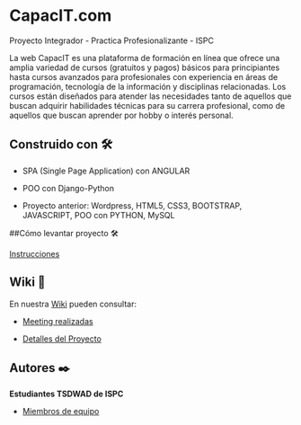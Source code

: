 # CapacIT.com       

Proyecto Integrador - Practica Profesionalizante - ISPC

La web CapacIT es una plataforma de formación en línea que ofrece una amplia variedad de cursos (gratuitos y pagos) básicos para principiantes hasta cursos avanzados para profesionales con experiencia en áreas de programación, tecnología de la información y disciplinas relacionadas. Los cursos están diseñados para atender las necesidades tanto de aquellos que buscan adquirir habilidades técnicas para su carrera profesional, como de aquellos que buscan aprender por hobby o interés personal.



## Construido con 🛠️

 * SPA (Single Page Application) con ANGULAR

 * POO con Django-Python

 * Proyecto anterior: Wordpress, HTML5, CSS3, BOOTSTRAP, JAVASCRIPT, POO con PYTHON, MySQL

##Cómo levantar proyecto 🛠️

[Instrucciones](https://github.com/Capacit-ISPC/Project_CapacIT-Web/wiki/Apuntes-Project_CapacIT%E2%80%90Web)


## Wiki 📖

En nuestra [Wiki](https://github.com/Capacit-ISPC/Project_CapacIT-Web/wiki ) pueden consultar:

  * [Meeting realizadas](https://github.com/Capacit-ISPC/Project_CapacIT-Web/wiki/Reuniones-Equipo)

  * [Detalles del Proyecto](https://github.com/Capacit-ISPC/Project_CapacIT-Web/wiki/Proyecto-Final-%E2%80%90-Pr%C3%A1ctica-Profesionalizante-ISPC-2024)


## Autores ✒️

**Estudiantes TSDWAD de ISPC**

* [Miembros de equipo](https://github.com/Capacit-ISPC/Project_CapacIT-Web/wiki/Miembros-de-Equipo)


